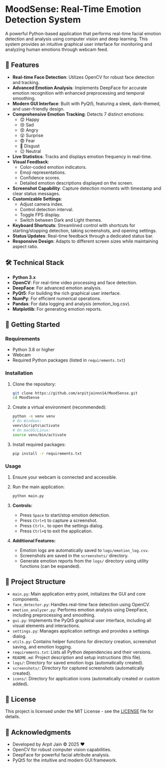 # MoodSense: Real-Time Emotion Detection System

A powerful Python-based application that performs real-time facial emotion detection and analysis using computer vision and deep learning. This system provides an intuitive graphical user interface for monitoring and analyzing human emotions through webcam feed.

## 🌟 Features

- **Real-time Face Detection**: Utilizes OpenCV for robust face detection and tracking.
- **Advanced Emotion Analysis**: Implements DeepFace for accurate emotion recognition with enhanced preprocessing and temporal smoothing.
- **Modern GUI Interface**: Built with PyQt5, featuring a sleek, dark-themed, and user-friendly design.
- **Comprehensive Emotion Tracking**: Detects 7 distinct emotions:
  - 😊 Happy
  - 😢 Sad
  - 😡 Angry
  - 😮 Surprise
  - 😨 Fear
  - 🤢 Disgust
  - 😐 Neutral
- **Live Statistics**: Tracks and displays emotion frequency in real-time.
- **Visual Feedback**: 
  - Color-coded emotion indicators.
  - Emoji representations.
  - Confidence scores.
  - Detailed emotion descriptions displayed on the screen.
- **Screenshot Capability**: Capture detection moments with timestamp and clear status messages.
- **Customizable Settings**: 
  - Adjust camera index.
  - Control detection interval.
  - Toggle FPS display.
  - Switch between Dark and Light themes.
- **Keyboard Shortcuts**: Streamlined control with shortcuts for starting/stopping detection, taking screenshots, and opening settings.
- **Status Updates**: Real-time feedback through a dedicated status bar.
- **Responsive Design**: Adapts to different screen sizes while maintaining aspect ratio.

## 🛠️ Technical Stack

- **Python 3.x**
- **OpenCV**: For real-time video processing and face detection.
- **DeepFace**: For advanced emotion analysis.
- **PyQt5**: For building the rich graphical user interface.
- **NumPy**: For efficient numerical operations.
- **Pandas**: For data logging and analysis (emotion_log.csv).
- **Matplotlib**: For generating emotion reports.

## 🚀 Getting Started

### Requirements

- Python 3.8 or higher
- Webcam
- Required Python packages (listed in `requirements.txt`)

### Installation

1. Clone the repository:
   ```bash
   git clone https://github.com/arpitjainnn14/MoodSense.git
   cd MoodSense
   ```
2. Create a virtual environment (recommended):
   ```bash
   python -m venv venv
   # On Windows:
   venv\Scripts\activate
   # On macOS/Linux:
   source venv/bin/activate
   ```
3. Install required packages:
   ```bash
   pip install -r requirements.txt
   ```

### Usage

1. Ensure your webcam is connected and accessible.
2. Run the main application:
   ```bash
   python main.py
   ```
3. **Controls:**
   - Press `Space` to start/stop emotion detection.
   - Press `Ctrl+S` to capture a screenshot.
   - Press `Ctrl+,` to open the settings dialog.
   - Press `Ctrl+Q` to exit the application.

4. **Additional Features:**
   - Emotion logs are automatically saved to `logs/emotion_log.csv`.
   - Screenshots are saved in the `screenshots/` directory.
   - Generate emotion reports from the `logs/` directory using utility functions (can be expanded).

## 📂 Project Structure

- `main.py`: Main application entry point, initializes the GUI and core components.
- `face_detector.py`: Handles real-time face detection using OpenCV.
- `emotion_analyzer.py`: Performs emotion analysis using DeepFace, including preprocessing and smoothing.
- `gui.py`: Implements the PyQt5 graphical user interface, including all visual elements and interactions.
- `settings.py`: Manages application settings and provides a settings dialog.
- `utils.py`: Contains helper functions for directory creation, screenshot saving, and emotion logging.
- `requirements.txt`: Lists all Python dependencies and their versions.
- `README.md`: Project description and setup instructions (this file).
- `logs/`: Directory for saved emotion logs (automatically created).
- `screenshots/`: Directory for captured screenshots (automatically created).
- `icons/`: Directory for application icons (automatically created or custom added).

## 📝 License

This project is licensed under the MIT License - see the [LICENSE](LICENSE) file for details.

## 🙏 Acknowledgments

- Developed by Arpit Jain © 2025 ❤️
- OpenCV for robust computer vision capabilities.
- DeepFace for powerful facial attribute analysis.
- PyQt5 for the intuitive and modern GUI framework. 
